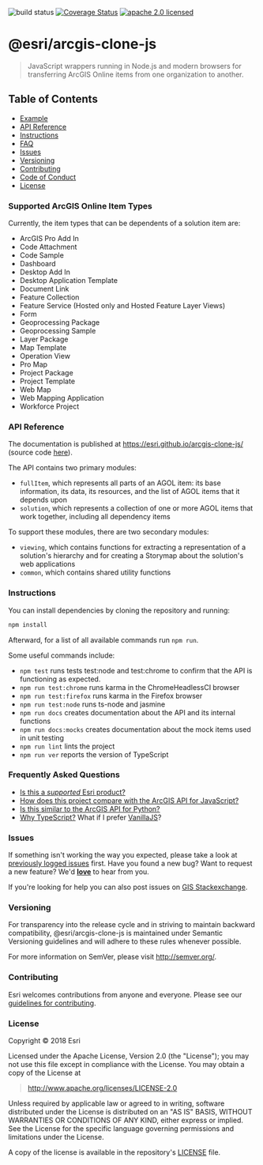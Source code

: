 ![build status](https://travis-ci.org/Esri/arcgis-clone-js.svg?branch=develop)
[![Coverage Status][coverage-img]][coverage-url]
[![apache 2.0 licensed][license-img]][license-url]

[coverage-img]: https://coveralls.io/repos/github/Esri/arcgis-clone-js/badge.svg
[coverage-url]: https://coveralls.io/github/Esri/arcgis-clone-js
[license-img]: https://img.shields.io/badge/license-Apache%202.0-orange.svg?style=flat-square
[license-url]: #license

# @esri/arcgis-clone-js

> JavaScript wrappers running in Node.js and modern browsers for transferring ArcGIS Online items from one organization to another.

## Table of Contents

- [Example](#example)
- [API Reference](#api-reference)
- [Instructions](#instructions)
- [FAQ](#frequently-asked-questions)
- [Issues](#issues)
- [Versioning](#versioning)
- [Contributing](#contributing)
- [Code of Conduct](/CODE_OF_CONDUCT.md)
- [License](#license)

### Supported ArcGIS Online Item Types

Currently, the item types that can be dependents of a solution item are:

* ArcGIS Pro Add In
* Code Attachment
* Code Sample
* Dashboard
* Desktop Add In
* Desktop Application Template
* Document Link
* Feature Collection
* Feature Service (Hosted only and Hosted Feature Layer Views)
* Form
* Geoprocessing Package
* Geoprocessing Sample
* Layer Package
* Map Template
* Operation View
* Pro Map
* Project Package
* Project Template
* Web Map
* Web Mapping Application
* Workforce Project

### API Reference

The documentation is published at https://esri.github.io/arcgis-clone-js/ (source code [here](/docs/src)).

The API contains two primary modules:

* `fullItem`, which represents all parts of an AGOL item: its base information, its data, its resources, and the list of AGOL items that it depends upon
* `solution`, which represents a collection of one or more AGOL items that work together, including all dependency items

To support these modules, there are two secondary modules:

* `viewing`, which contains functions for extracting a representation of a solution's hierarchy and for creating a Storymap about the solution's web applications
* `common`, which contains shared utility functions

### Instructions

You can install dependencies by cloning the repository and running:

```bash
npm install
```

Afterward, for a list of all available commands run `npm run`.

Some useful commands include:

* `npm test` runs tests test:node and test:chrome to confirm that the API is functioning as expected.
* `npm run test:chrome` runs karma in the ChromeHeadlessCI browser
* `npm run test:firefox` runs karma in the Firefox browser
* `npm run test:node` runs ts-node and jasmine
* `npm run docs` creates documentation about the API and its internal functions
* `npm run docs:mocks` creates documentation about the mock items used in unit testing
* `npm run lint` lints the project
* `npm run ver` reports the version of TypeScript

### Frequently Asked Questions

* [Is this a _supported_ Esri product?](https://github.com/Esri/arcgis-clone-js/blob/master/docs/FAQ.md#is-this-a-supported-esri-product)
* [How does this project compare with the ArcGIS API for JavaScript?](https://github.com/Esri/arcgis-clone-js/blob/master/docs/FAQ.md#comparison-with-the-arcgis-api-for-javascript)
* [Is this similar to the ArcGIS API for Python?](https://github.com/Esri/arcgis-clone-js/blob/master/docs/FAQ.md#comparison-with-the-arcgis-api-for-python)
* [Why TypeScript?](docs/FAQ.md#why-typescript) What if I prefer [VanillaJS](https://stackoverflow.com/questions/20435653/what-is-vanillajs)?

### Issues

If something isn't working the way you expected, please take a look at [previously logged issues](https://github.com/Esri/arcgis-clone-js/issues) first.  Have you found a new bug?  Want to request a new feature?  We'd [**love**](https://github.com/Esri/arcgis-clone-js/issues/new) to hear from you.

If you're looking for help you can also post issues on [GIS Stackexchange](http://gis.stackexchange.com/questions/ask?tags=esri-oss).

### Versioning

For transparency into the release cycle and in striving to maintain backward compatibility, @esri/arcgis-clone-js is maintained under Semantic Versioning guidelines and will adhere to these rules whenever possible.

For more information on SemVer, please visit <http://semver.org/>.

### Contributing

Esri welcomes contributions from anyone and everyone. Please see our [guidelines for contributing](CONTRIBUTING.md).

### License

Copyright &copy; 2018 Esri

Licensed under the Apache License, Version 2.0 (the "License");
you may not use this file except in compliance with the License.
You may obtain a copy of the License at

> http://www.apache.org/licenses/LICENSE-2.0

Unless required by applicable law or agreed to in writing, software
distributed under the License is distributed on an "AS IS" BASIS,
WITHOUT WARRANTIES OR CONDITIONS OF ANY KIND, either express or implied.
See the License for the specific language governing permissions and
limitations under the License.

A copy of the license is available in the repository's [LICENSE](./LICENSE) file.
